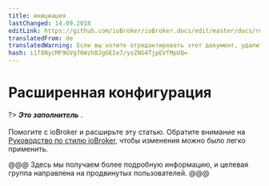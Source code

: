 ```yaml
---
title: инициация
lastChanged: 14.09.2018
editLink: https://github.com/ioBroker/ioBroker.docs/edit/master/docs/ru/config/README.md
translatedFrom: de
translatedWarning: Если вы хотите отредактировать этот документ, удалите поле «translationFrom», в противном случае этот документ будет снова автоматически переведен
hash: i1f8NycMF9GVg76Wzh8JgGEIe7/ysZNG4TjpEVfMpUQ=
---
```

# Расширенная конфигурация
?> ***Это заполнитель*** .<br><br> Помогите с ioBroker и расширьте эту статью. Обратите внимание на [Руководство по стилю ioBroker](https://www.iobroker.net/#de/documentation/community/styleguidedoc.md), чтобы изменения можно было легко применить.

@@@ Здесь мы получаем более подробную информацию, и целевая группа направлена на продвинутых пользователей.
@@@